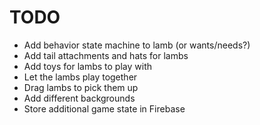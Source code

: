 # TODO

- Add behavior state machine to lamb (or wants/needs?)
- Add tail attachments and hats for lambs
- Add toys for lambs to play with
- Let the lambs play together
- Drag lambs to pick them up
- Add different backgrounds
- Store additional game state in Firebase
